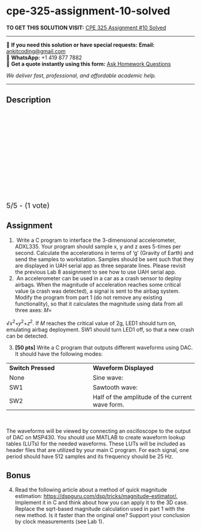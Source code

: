 # cpe-325-assignment-10-solved
**TO GET THIS SOLUTION VISIT:** [CPE 325 Assignment #10 Solved](https://www.ankitcodinghub.com/product/cpe-325-assignment-10-solved/)


---

📩 **If you need this solution or have special requests:** **Email:** ankitcoding@gmail.com  
📱 **WhatsApp:** +1 419 877 7882  
📄 **Get a quote instantly using this form:** [Ask Homework Questions](https://www.ankitcodinghub.com/services/ask-homework-questions/)

*We deliver fast, professional, and affordable academic help.*

---

<h2>Description</h2>



<div class="kk-star-ratings kksr-auto kksr-align-center kksr-valign-top" data-payload="{&quot;align&quot;:&quot;center&quot;,&quot;id&quot;:&quot;72636&quot;,&quot;slug&quot;:&quot;default&quot;,&quot;valign&quot;:&quot;top&quot;,&quot;ignore&quot;:&quot;&quot;,&quot;reference&quot;:&quot;auto&quot;,&quot;class&quot;:&quot;&quot;,&quot;count&quot;:&quot;1&quot;,&quot;legendonly&quot;:&quot;&quot;,&quot;readonly&quot;:&quot;&quot;,&quot;score&quot;:&quot;5&quot;,&quot;starsonly&quot;:&quot;&quot;,&quot;best&quot;:&quot;5&quot;,&quot;gap&quot;:&quot;4&quot;,&quot;greet&quot;:&quot;Rate this product&quot;,&quot;legend&quot;:&quot;5\/5 - (1 vote)&quot;,&quot;size&quot;:&quot;24&quot;,&quot;title&quot;:&quot;CPE 325 Assignment #10 Solved&quot;,&quot;width&quot;:&quot;138&quot;,&quot;_legend&quot;:&quot;{score}\/{best} - ({count} {votes})&quot;,&quot;font_factor&quot;:&quot;1.25&quot;}">

<div class="kksr-stars">

<div class="kksr-stars-inactive">
            <div class="kksr-star" data-star="1" style="padding-right: 4px">


<div class="kksr-icon" style="width: 24px; height: 24px;"></div>
        </div>
            <div class="kksr-star" data-star="2" style="padding-right: 4px">


<div class="kksr-icon" style="width: 24px; height: 24px;"></div>
        </div>
            <div class="kksr-star" data-star="3" style="padding-right: 4px">


<div class="kksr-icon" style="width: 24px; height: 24px;"></div>
        </div>
            <div class="kksr-star" data-star="4" style="padding-right: 4px">


<div class="kksr-icon" style="width: 24px; height: 24px;"></div>
        </div>
            <div class="kksr-star" data-star="5" style="padding-right: 4px">


<div class="kksr-icon" style="width: 24px; height: 24px;"></div>
        </div>
    </div>

<div class="kksr-stars-active" style="width: 138px;">
            <div class="kksr-star" style="padding-right: 4px">


<div class="kksr-icon" style="width: 24px; height: 24px;"></div>
        </div>
            <div class="kksr-star" style="padding-right: 4px">


<div class="kksr-icon" style="width: 24px; height: 24px;"></div>
        </div>
            <div class="kksr-star" style="padding-right: 4px">


<div class="kksr-icon" style="width: 24px; height: 24px;"></div>
        </div>
            <div class="kksr-star" style="padding-right: 4px">


<div class="kksr-icon" style="width: 24px; height: 24px;"></div>
        </div>
            <div class="kksr-star" style="padding-right: 4px">


<div class="kksr-icon" style="width: 24px; height: 24px;"></div>
        </div>
    </div>
</div>


<div class="kksr-legend" style="font-size: 19.2px;">
            5/5 - (1 vote)    </div>
    </div>
<h2>Assignment</h2>
<ol>
<li>&nbsp;Write a C program to interface the 3-dimensional accelerometer, ADXL335. Your program should sample x, y and z axes 5-times per second. Calculate the accelerations in terms of ‘g’ (Gravity of Earth) and send the samples to workstation. Samples should be sent such that they are displayed in UAH serial app as three separate lines. Please revisit the previous Lab 8 assignment to see how to use UAH serial app.</li>
<li>&nbsp;An accelerometer can be used in a car as a crash sensor to deploy airbags. When the magnitude of acceleration reaches some critical value (a crash was detected), a signal is sent to the airbag system. Modify the program from part 1 (do not remove any existing functionality), so that it calculates the magnitude using data from all three axes: 𝑀=</li>
</ol>
√𝑥<sup>2</sup>+𝑦<sup>2</sup>+𝑧<sup>2</sup>. If 𝑀 reaches the critical value of 2g, LED1 should turn on, emulating airbag deployment. SW1 should turn LED1 off, so that a new crash can be detected.

<ol start="3">
<li><strong>[50 pts]</strong> Write a C program that outputs different waveforms using DAC. It should have the following modes:</li>
</ol>
<table width="575">
<tbody>
<tr>
<td width="253"><strong>Switch Pressed </strong></td>
<td width="323"><strong>Waveform Displayed </strong></td>
</tr>
<tr>
<td width="253">None</td>
<td width="323">Sine wave:</td>
</tr>
<tr>
<td width="253">SW1</td>
<td width="323">Sawtooth wave:</td>
</tr>
<tr>
<td width="253">SW2</td>
<td width="323">Half of the amplitude of the current wave form.</td>
</tr>
</tbody>
</table>
&nbsp;

The waveforms will be viewed by connecting an oscilloscope to the output of DAC on MSP430. You should use MATLAB to create waveform lookup tables (LUTs) for the needed waveforms. These LUTs will be included as header files that are utilized by your main C program. For each signal, one period should have 512 samples and its frequency should be 25 Hz.

<h2>Bonus</h2>
<ol start="4">
<li>Read the following article about a method of quick magnitude estimation: <a href="https://dspguru.com/dsp/tricks/magnitude-estimator/">https://dspguru.com/dsp/tricks/magnitude</a><a href="https://dspguru.com/dsp/tricks/magnitude-estimator/">–</a><a href="https://dspguru.com/dsp/tricks/magnitude-estimator/">estimator/</a><a href="https://dspguru.com/dsp/tricks/magnitude-estimator/">.</a> Implement it in C and think about how you can apply it to the 3D case. Replace the sqrt-based magnitude calculation used in part 1 with the new method. Is it faster than the original one? Support your conclusion by clock measurements (see Lab 1).</li>
</ol>
&nbsp;
